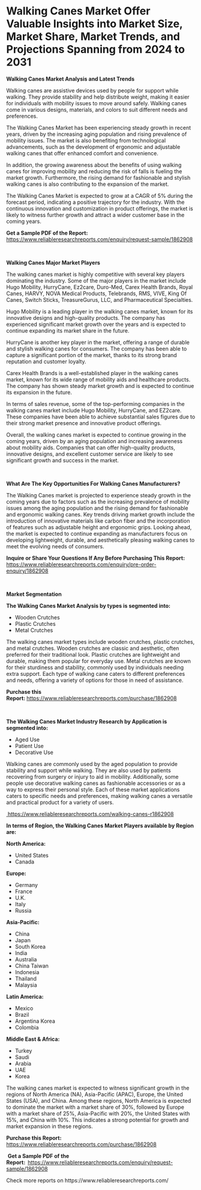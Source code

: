 <p><h1>Walking Canes Market Offer Valuable Insights into Market Size, Market Share, Market Trends, and Projections Spanning from 2024 to 2031</h1></p><p><strong>Walking Canes Market Analysis and Latest Trends</strong></p>
<p><p>Walking canes are assistive devices used by people for support while walking. They provide stability and help distribute weight, making it easier for individuals with mobility issues to move around safely. Walking canes come in various designs, materials, and colors to suit different needs and preferences.</p><p>The Walking Canes Market has been experiencing steady growth in recent years, driven by the increasing aging population and rising prevalence of mobility issues. The market is also benefiting from technological advancements, such as the development of ergonomic and adjustable walking canes that offer enhanced comfort and convenience.</p><p>In addition, the growing awareness about the benefits of using walking canes for improving mobility and reducing the risk of falls is fueling the market growth. Furthermore, the rising demand for fashionable and stylish walking canes is also contributing to the expansion of the market.</p><p>The Walking Canes Market is expected to grow at a CAGR of 5% during the forecast period, indicating a positive trajectory for the industry. With the continuous innovation and customization in product offerings, the market is likely to witness further growth and attract a wider customer base in the coming years.</p></p>
<p><strong>Get a Sample PDF of the Report:&nbsp;</strong> <a href="https://www.reliableresearchreports.com/enquiry/request-sample/1862908">https://www.reliableresearchreports.com/enquiry/request-sample/1862908</a></p>
<p>&nbsp;</p>
<p><strong>Walking Canes Major Market Players</strong></p>
<p><p>The walking canes market is highly competitive with several key players dominating the industry. Some of the major players in the market include Hugo Mobility, HurryCane, Ez2care, Duro-Med, Carex Health Brands, Royal Canes, HARVY, NOVA Medical Products, Telebrands, RMS, VIVE, King Of Canes, Switch Sticks, TreasureGurus, LLC, and Pharmaceutical Specialties.</p><p>Hugo Mobility is a leading player in the walking canes market, known for its innovative designs and high-quality products. The company has experienced significant market growth over the years and is expected to continue expanding its market share in the future.</p><p>HurryCane is another key player in the market, offering a range of durable and stylish walking canes for consumers. The company has been able to capture a significant portion of the market, thanks to its strong brand reputation and customer loyalty.</p><p>Carex Health Brands is a well-established player in the walking canes market, known for its wide range of mobility aids and healthcare products. The company has shown steady market growth and is expected to continue its expansion in the future.</p><p>In terms of sales revenue, some of the top-performing companies in the walking canes market include Hugo Mobility, HurryCane, and EZ2care. These companies have been able to achieve substantial sales figures due to their strong market presence and innovative product offerings.</p><p>Overall, the walking canes market is expected to continue growing in the coming years, driven by an aging population and increasing awareness about mobility aids. Companies that can offer high-quality products, innovative designs, and excellent customer service are likely to see significant growth and success in the market.</p></p>
<p>&nbsp;</p>
<p><strong>What Are The Key Opportunities For Walking Canes Manufacturers?</strong></p>
<p><p>The Walking Canes market is projected to experience steady growth in the coming years due to factors such as the increasing prevalence of mobility issues among the aging population and the rising demand for fashionable and ergonomic walking canes. Key trends driving market growth include the introduction of innovative materials like carbon fiber and the incorporation of features such as adjustable height and ergonomic grips. Looking ahead, the market is expected to continue expanding as manufacturers focus on developing lightweight, durable, and aesthetically pleasing walking canes to meet the evolving needs of consumers.</p></p>
<p><strong>Inquire or Share Your Questions If Any Before Purchasing This Report:</strong> <a href="https://www.reliableresearchreports.com/enquiry/pre-order-enquiry/1862908">https://www.reliableresearchreports.com/enquiry/pre-order-enquiry/1862908</a></p>
<p>&nbsp;</p>
<p><strong>Market Segmentation</strong></p>
<p><strong>The Walking Canes Market Analysis by types is segmented into:</strong></p>
<p><ul><li>Wooden Crutches</li><li>Plastic Crutches</li><li>Metal Crutches</li></ul></p>
<p><p>The walking canes market types include wooden crutches, plastic crutches, and metal crutches. Wooden crutches are classic and aesthetic, often preferred for their traditional look. Plastic crutches are lightweight and durable, making them popular for everyday use. Metal crutches are known for their sturdiness and stability, commonly used by individuals needing extra support. Each type of walking cane caters to different preferences and needs, offering a variety of options for those in need of assistance.</p></p>
<p><strong>Purchase this Report:&nbsp;</strong><a href="https://www.reliableresearchreports.com/purchase/1862908">https://www.reliableresearchreports.com/purchase/1862908</a></p>
<p>&nbsp;</p>
<p><strong>The Walking Canes Market Industry Research by Application is segmented into:</strong></p>
<p><ul><li>Aged Use</li><li>Patient Use</li><li>Decorative Use</li></ul></p>
<p><p>Walking canes are commonly used by the aged population to provide stability and support while walking. They are also used by patients recovering from surgery or injury to aid in mobility. Additionally, some people use decorative walking canes as fashionable accessories or as a way to express their personal style. Each of these market applications caters to specific needs and preferences, making walking canes a versatile and practical product for a variety of users.</p></p>
<p><a href="https://www.reliableresearchreports.com/walking-canes-r1862908">&nbsp;https://www.reliableresearchreports.com/walking-canes-r1862908</a></p>
<p><strong>In terms of Region, the Walking Canes Market Players available by Region are:</strong></p>
<p>
    <p> <strong> North America: </strong>
        <ul>
            <li>United States</li>
            <li>Canada</li>
        </ul>
        </p> 
    <p> <strong> Europe: </strong>
        <ul>
            <li>Germany</li>
            <li>France</li>
            <li>U.K.</li>
            <li>Italy</li>
            <li>Russia</li>
        </ul>
        </p> 
    <p> <strong> Asia-Pacific: </strong>
        <ul>
            <li>China</li>
            <li>Japan</li>
            <li>South Korea</li>
            <li>India</li>
            <li>Australia</li>
            <li>China Taiwan</li>
            <li>Indonesia</li>
            <li>Thailand</li>
            <li>Malaysia</li>
        </ul>
        </p> 
    <p> <strong> Latin America: </strong>
        <ul>
            <li>Mexico</li>
            <li>Brazil</li>
            <li>Argentina Korea</li>
            <li>Colombia</li>
        </ul>
        </p> 
    <p> <strong> Middle East & Africa: </strong>
        <ul>
            <li>Turkey</li>
            <li>Saudi</li>
            <li>Arabia</li>
            <li>UAE</li>
            <li>Korea</li>
        </ul>
    </p>
    </p>
<p><p>The walking canes market is expected to witness significant growth in the regions of North America (NA), Asia-Pacific (APAC), Europe, the United States (USA), and China. Among these regions, North America is expected to dominate the market with a market share of 30%, followed by Europe with a market share of 25%, Asia-Pacific with 20%, the United States with 15%, and China with 10%. This indicates a strong potential for growth and market expansion in these regions.</p></p>
<p><strong>Purchase this Report: </strong><a href="https://www.reliableresearchreports.com/purchase/1862908">https://www.reliableresearchreports.com/purchase/1862908</a></p>
<p>&nbsp;<strong>Get a Sample PDF of the Report:&nbsp;&nbsp;</strong><a href="https://www.reliableresearchreports.com/enquiry/request-sample/1862908">https://www.reliableresearchreports.com/enquiry/request-sample/1862908</a></p>
<p><strong></strong></p>
<p>Check more reports on https://www.reliableresearchreports.com/</p>